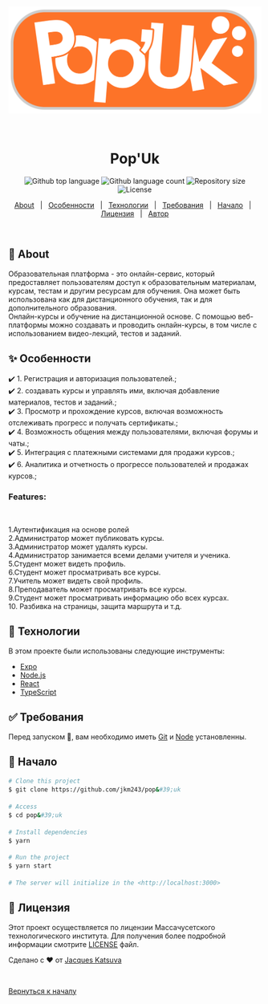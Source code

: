 <div align="center" id="top"> 
  <img src="./client/src/assets/logo1.png" alt="Pop&#39;Uk" />

  &#xa0;

  <!-- <a href="https://pop&#39;uk.netlify.app">Demo</a> -->
</div>

<h1 align="center">Pop&#39;Uk</h1>

<p align="center">
  <img alt="Github top language" src="https://img.shields.io/github/languages/top/jkm243/lms-mern?color=56BEB8">

  <img alt="Github language count" src="https://img.shields.io/github/languages/count/jkm243/lms-mern;uk?color=56BEB8">

  <img alt="Repository size" src="https://img.shields.io/github/repo-size/jkm243/lms-mern?color=56BEB8">

  <img alt="License" src="https://img.shields.io/github/license/jkm243/lms-mern?color=56BEB8">

  <!-- <img alt="Github issues" src="https://img.shields.io/github/issues/jkm243/pop&#39;uk?color=56BEB8" /> -->

  <!-- <img alt="Github forks" src="https://img.shields.io/github/forks/jkm243/pop&#39;uk?color=56BEB8" /> -->

  <!-- <img alt="Github stars" src="https://img.shields.io/github/stars/jkm243/pop&#39;uk?color=56BEB8" /> -->
</p>

<!-- Status -->

<!-- <h4 align="center"> 
	🚧  Pop&#39;Uk 🚀 Under construction...  🚧
</h4> 

<hr> -->

<p align="center">
  <a href="#dart-about">About</a> &#xa0; | &#xa0; 
  <a href="#sparkles-features">Особенности</a> &#xa0; | &#xa0;
  <a href="#rocket-technologies">Технологии</a> &#xa0; | &#xa0;
  <a href="#white_check_mark-requirements">Требования</a> &#xa0; | &#xa0;
  <a href="#checkered_flag-starting">Начало</a> &#xa0; | &#xa0;
  <a href="#memo-license">Лицензия</a> &#xa0; | &#xa0;
  <a href="https://github.com/jkm243" target="_blank">Автор</a>
</p>

<br>

## :dart: About ##

Образовательная платформа - это онлайн-сервис, который 
предоставляет пользователям доступ к образовательным материалам, курсам, 
тестам и другим ресурсам для обучения. Она может быть использована как для 
дистанционного обучения, так и для дополнительного образования.<br>
Онлайн-курсы и обучение на дистанционной основе. С помощью веб-платформы можно создавать и проводить онлайн-курсы, в том числе с использованием видео-лекций, тестов и заданий.

## :sparkles: Особенности ##

:heavy_check_mark: 1. Регистрация и авторизация пользователей.;\
:heavy_check_mark: 2. создавать курсы и управлять ими, включая добавление материалов, тестов и заданий.;\
:heavy_check_mark: 3. Просмотр и прохождение курсов, включая возможность отслеживать прогресс и получать сертификаты.;\
:heavy_check_mark: 4. Возможность общения между пользователями, включая форумы и чаты.;\
:heavy_check_mark: 5. Интеграция с платежными системами для продажи курсов.;\
:heavy_check_mark: 6. Аналитика и отчетность о прогрессе пользователей и продажах курсов.;

<h3>Features:</h3><br>

1.Аутентификация на основе ролей<br>
2.Администратор может публиковать курсы.<br>
3.Администратор может удалять курсы.<br>
4.Администратор занимается всеми делами учителя и ученика.<br>
5.Студент может видеть профиль.<br>
6.Студент может просматривать все курсы.<br>
7.Учитель может видеть свой профиль.<br>
8.Преподаватель может просматривать все курсы.<br>
9.Студент может просматривать информацию обо всех курсах.<br>
10. Разбивка на страницы, защита маршрута и т.д.<br>

## :rocket: Технологии ##

В этом проекте были использованы следующие инструменты:

- [Expo](https://expo.io/)
- [Node.js](https://nodejs.org/en/)
- [React](https://pt-br.reactjs.org/)
- [TypeScript](https://www.typescriptlang.org/)

## :white_check_mark: Требования ##

Перед запуском :checkered_flag:, вам необходимо иметь [Git](https://git-scm.com) и [Node](https://nodejs.org/en/) установленны.

## :checkered_flag: Начало ##

```bash
# Clone this project
$ git clone https://github.com/jkm243/pop&#39;uk

# Access
$ cd pop&#39;uk

# Install dependencies
$ yarn

# Run the project
$ yarn start

# The server will initialize in the <http://localhost:3000>
```

## :memo: Лицензия ##

Этот проект осуществляется по лицензии Массачусетского технологического института. Для получения более подробной информации смотрите [LICENSE](LICENSE.md) файл.


Сделано с :heart: от <a href="https://github.com/jkm243" target="_blank">Jacques Katsuva</a>

&#xa0;

<a href="#top">Вернуться к началу</a>
